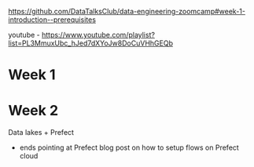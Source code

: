 https://github.com/DataTalksClub/data-engineering-zoomcamp#week-1-introduction--prerequisites

youtube - https://www.youtube.com/playlist?list=PL3MmuxUbc_hJed7dXYoJw8DoCuVHhGEQb

# Week 1

# Week 2

Data lakes + Prefect

- ends pointing at Prefect blog post on how to setup flows on Prefect cloud
